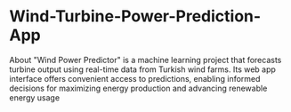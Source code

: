 # Wind-Turbine-Power-Prediction-App
About "Wind Power Predictor" is a machine learning project that forecasts turbine output using real-time data from Turkish wind farms. Its web app interface offers convenient access to predictions, enabling informed decisions for maximizing energy production and advancing renewable energy usage
